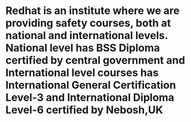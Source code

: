 # Redhat is an institute where we are providing safety courses, both at national and international levels. National level has BSS Diploma certified by central government and International level courses has International General Certification Level-3 and International Diploma Level-6 certified by Nebosh,UK
